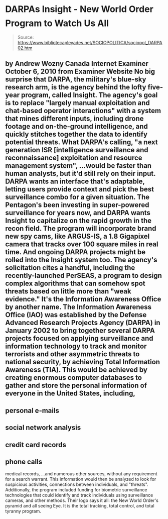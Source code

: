# DARPAs Insight - New World Order Program to Watch Us All

> Source: https://www.bibliotecapleyades.net/SOCIOPOLITICA/sociopol_DARPA02.htm

by Andrew Wozny
Canada Internet Examiner
October 6, 2010
from
Examiner Website
No big surprise that DARPA, the military's
blue-sky research arm, is the agency behind the lofty five-year program,
called
Insight.
The agency's goal is to replace "largely manual
exploitation and
chat-based operator interactions" with a system that mines
different inputs, including drone footage and on-the-ground intelligence,
and quickly stitches together the data to identify potential threats.
What DARPA's calling,
"a next generation
ISR [intelligence surveillance and
reconnaissance] exploitation and resource management system",
...would be faster
than human analysts, but it'd still rely on their input.
DARPA wants an interface that's adaptable,
letting users provide context and pick the best surveillance combo for a
given situation.
The Pentagon's been investing in super-powered surveillance for years now,
and DARPA wants Insight to capitalize on the rapid growth in the recon
field.
The program will incorporate brand new spy cams, like ARGUS-IS, a 1.8 Gigapixel camera that tracks over 100 square miles in real time.
And ongoing DARPA projects might be rolled into
the Insight system too. The agency's solicitation cites a handful, including
the recently-launched PerSEAS, a program to design complex algorithms that
can somehow spot threats based on little more than "weak evidence."
It's the Information Awareness Office by another name.
The Information Awareness Office (IAO)
was established by the Defense Advanced Research Projects Agency (DARPA)
in January 2002 to bring together several DARPA projects focused on applying
surveillance and information technology to track and monitor terrorists and
other asymmetric threats to national security, by achieving Total
Information Awareness (TIA).
This would be achieved by creating enormous
computer databases to gather and store the personal information of everyone
in the United States, including,
-
personal e-mails
-
social network analysis
-
credit card records
-
phone calls
-
medical records,
...and numerous other
sources, without any requirement for a search warrant.
This information
would then be analyzed to look for suspicious activities, connections
between individuals, and "threats".
Additionally, the program included funding for
biometric surveillance technologies that could identify and track
individuals using surveillance cameras, and other methods.
Their logo says it all:
the
New World Order's pyramid and all seeing Eye.
It is the total tracking, total control, and
total tyranny program.
